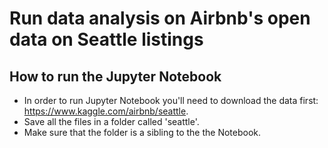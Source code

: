 # Run data analysis on Airbnb's open data on Seattle listings

## How to run the Jupyter Notebook
- In order to run Jupyter Notebook you'll need to download the data first: https://www.kaggle.com/airbnb/seattle.
- Save all the files in a folder called 'seattle'.
- Make sure that the folder is a sibling to the the Notebook.
